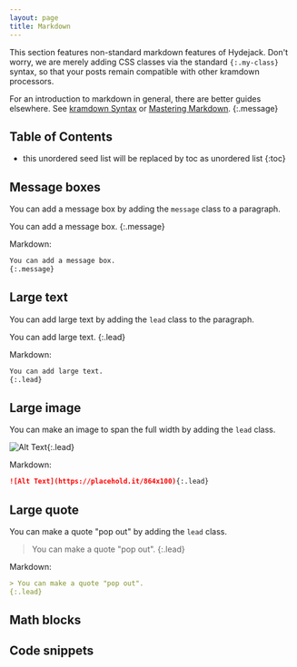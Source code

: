 ```yaml
---
layout: page
title: Markdown
---
```


This section features non-standard markdown features of Hydejack. Don't worry, we are merely adding CSS classes via the standard `{:.my-class}` syntax, so that your posts remain compatible with other kramdown processors.

For an introduction to markdown in general, there are better guides elsewhere. See [kramdown Syntax](https://kramdown.gettalong.org/syntax.html) or [Mastering Markdown](https://guides.github.com/features/mastering-markdown/).
{:.message}

## Table of Contents
* this unordered seed list will be replaced by toc as unordered list
{:toc}

<!-- ## Markdown -->
## Message boxes
You can add a message box by adding the `message` class to a paragraph.

You can add a message box.
{:.message}

Markdown:
~~~markdown
You can add a message box.
{:.message}
~~~


## Large text
You can add large text by adding the `lead` class to the paragraph.

You can add large text.
{:.lead}

Markdown:
~~~markdown
You can add large text.
{:.lead}
~~~

## Large image
You can make an image to span the full width by adding the `lead` class.

![Alt Text](https://placehold.it/864x100){:.lead}

Markdown:
~~~markdown
![Alt Text](https://placehold.it/864x100){:.lead}
~~~

## Large quote
You can make a quote "pop out" by adding the `lead` class.

> You can make a quote "pop out".
{:.lead}

Markdown:
~~~markdown
> You can make a quote "pop out".
{:.lead}

~~~

<!-- ### Add a figure with caption
<figure>
  <img src="https://placehold.it/400x200" />
  <figcaption>My caption</figcaption>
</figure> -->

## Math blocks
## Code snippets
